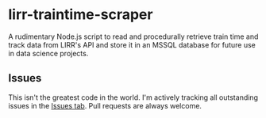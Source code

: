 # lirr-traintime-scraper
A rudimentary Node.js script to read and procedurally retrieve train time and track data from LIRR's API and store it in an MSSQL database for future use in data science projects.

## Issues
This isn't the greatest code in the world. I'm actively tracking all outstanding issues in the [Issues tab](https://github.com/esqew/lirr-penn-station-departure-scraper/issues). Pull requests are always welcome.
